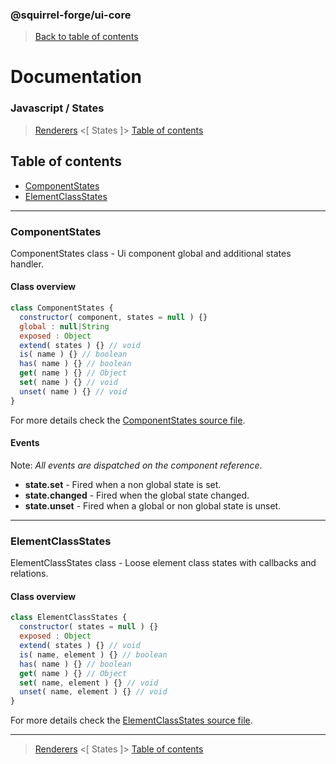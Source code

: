 ### @squirrel-forge/ui-core
> [Back to table of contents](../README.md#table-of-contents)

# Documentation
### Javascript / States
> [Renderers](Renderers.md) <[ States ]> [Table of contents](../README.md#table-of-contents)

## Table of contents
 - [ComponentStates](#componentstates)
 - [ElementClassStates](#elementclassstates)

---

### ComponentStates
ComponentStates class - Ui component global and additional states handler.

#### Class overview
```javascript
class ComponentStates {
  constructor( component, states = null ) {}
  global : null|String
  exposed : Object
  extend( states ) {} // void
  is( name ) {} // boolean
  has( name ) {} // boolean
  get( name ) {} // Object
  set( name ) {} // void
  unset( name ) {} // void
}
```
For more details check the [ComponentStates source file](../src/js/States/ComponentStates.js).

#### Events
Note: *All events are dispatched on the component reference*.
 - **state.set** - Fired when a non global state is set.
 - **state.changed** - Fired when the global state changed.
 - **state.unset** - Fired when a global or non global state is unset.

---

### ElementClassStates
ElementClassStates class - Loose element class states with callbacks and relations.

#### Class overview
```javascript
class ElementClassStates {
  constructor( states = null ) {}
  exposed : Object
  extend( states ) {} // void
  is( name, element ) {} // boolean
  has( name ) {} // boolean
  get( name ) {} // Object
  set( name, element ) {} // void
  unset( name, element ) {} // void
}
```
For more details check the [ElementClassStates source file](../src/js/States/ElementClassStates.js).

---

> [Renderers](Renderers.md) <[ States ]> [Table of contents](../README.md#table-of-contents)

